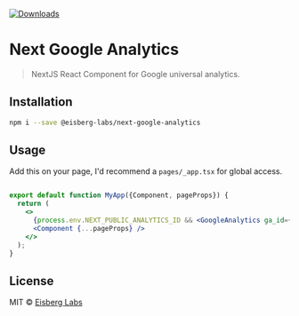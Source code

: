 [![Downloads](http://img.shields.io/npm/dm/@eisberg-labs/next-google-analytics.svg)](https://npmjs.org/package/@eisberg-labs/next-google-analytics)

# Next Google Analytics

> NextJS React Component for Google universal analytics.

## Installation

```bash
npm i --save @eisberg-labs/next-google-analytics
```

## Usage
Add this on your page, I'd recommend a `pages/_app.tsx` for global access.  

```jsx

export default function MyApp({Component, pageProps}) {
  return (
    <>
      {process.env.NEXT_PUBLIC_ANALYTICS_ID && <GoogleAnalytics ga_id={process.env.NEXT_PUBLIC_ANALYTICS_ID}/>}
      <Component {...pageProps} />
    </>
  );
}

```



## License

MIT © [Eisberg Labs](http://www.eisberg-labs.com)

